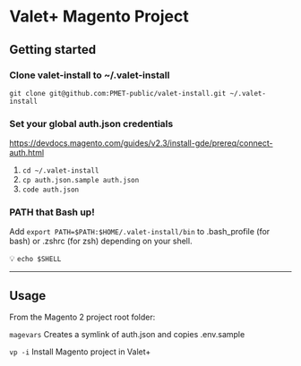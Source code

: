 # Valet+ Magento Project

## Getting started

### Clone valet-install to ~/.valet-install

`git clone git@github.com:PMET-public/valet-install.git ~/.valet-install`

### Set your global auth.json credentials

https://devdocs.magento.com/guides/v2.3/install-gde/prereq/connect-auth.html

1. `cd ~/.valet-install`
2. `cp auth.json.sample auth.json`
3. `code auth.json`

### PATH that Bash up!

Add `export PATH=$PATH:$HOME/.valet-install/bin` to .bash_profile (for bash) or .zshrc (for zsh) depending on your shell.

💡 `echo $SHELL`

--- 

## Usage

From the Magento 2 project root folder:

`magevars` Creates a symlink of auth.json and copies .env.sample

`vp -i` Install Magento project in Valet+
